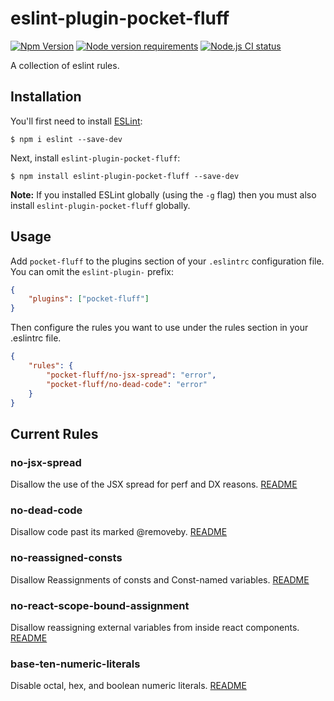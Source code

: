 # eslint-plugin-pocket-fluff

[![Npm Version](https://img.shields.io/npm/v/eslint-plugin-pocket-fluff.svg)](https://www.npmjs.com/package/eslint-plugin-pocket-fluff)
[![Node version requirements](https://img.shields.io/node/v/eslint-plugin-pocket-fluff.svg)](https://github.com/betaorbust/eslint-plugin-pocket-fluff/blob/master/package.json) [![Node.js CI status](https://github.com/betaorbust/eslint-plugin-pocket-fluff/workflows/Node.js%20CI/badge.svg)](https://github.com/betaorbust/eslint-plugin-pocket-fluff/actions)

A collection of eslint rules.

## Installation

You'll first need to install [ESLint](http://eslint.org):

```
$ npm i eslint --save-dev
```

Next, install `eslint-plugin-pocket-fluff`:

```
$ npm install eslint-plugin-pocket-fluff --save-dev
```

**Note:** If you installed ESLint globally (using the `-g` flag) then you must also install `eslint-plugin-pocket-fluff` globally.

## Usage

Add `pocket-fluff` to the plugins section of your `.eslintrc` configuration file. You can omit the `eslint-plugin-` prefix:

```json
{
	"plugins": ["pocket-fluff"]
}
```

Then configure the rules you want to use under the rules section in your .eslintrc file.

```json
{
	"rules": {
		"pocket-fluff/no-jsx-spread": "error",
		"pocket-fluff/no-dead-code": "error"
	}
}
```

## Current Rules

### no-jsx-spread

Disallow the use of the JSX spread for perf and DX reasons. [README](docs/rules/no-jsx-spread.md)

### no-dead-code

Disallow code past its marked @removeby. [README](docs/rules/no-dead-code.md)

### no-reassigned-consts

Disallow Reassignments of consts and Const-named variables. [README](docs/rules/no-reassigned-consts.md)

### no-react-scope-bound-assignment

Disallow reassigning external variables from inside react components. [README](docs/rules/no-react-scope-bound-assignment.md)

### base-ten-numeric-literals

Disable octal, hex, and boolean numeric literals. [README](docs/rules/base-ten-numeric-literals.md)
